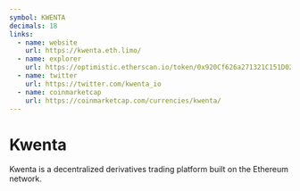 ```yaml
---
symbol: KWENTA
decimals: 18
links:
  - name: website
    url: https://kwenta.eth.limo/
  - name: explorer
    url: https://optimistic.etherscan.io/token/0x920Cf626a271321C151D027030D5d08aF699456b
  - name: twitter
    url: https://twitter.com/kwenta_io
  - name: coinmarketcap
    url: https://coinmarketcap.com/currencies/kwenta/
---
```


# Kwenta

Kwenta is a decentralized derivatives trading platform built on the Ethereum network.
